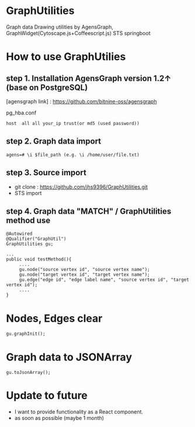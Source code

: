 # GraphUtilities
Graph data Drawing utilities by AgensGraph, GraphWidget(Cytoscape.js+Coffeescript.js)
STS springboot

# How to use GraphUtilies 
## step 1. Installation AgensGraph version 1.2↑ (base on PostgreSQL)
[agensgraph link] : https://github.com/bitnine-oss/agensgraph

pg_hba.conf
````
host  all all your_ip trust(or md5 (used password))
````

## step 2. Graph data import
````
agens=# \i $file_path (e.g. \i /home/user/file.txt)

````

## step 3. Source import 
- git clone : https://github.com/jhs9396/GraphUtilities.git
- STS import

## step 4. Graph data "MATCH" / GraphUtilities method use

````
@Autowired
@Qualifier("GraphUtil")
GraphUtilities gu;

...
public void testMethod(){
     ....
     gu.node("source vertex id", "source vertex name");
     gu.node("target vertex id", "target vertex name");
     gu.edge("edge id", "edge label name", "source vertex id", "target vertex id");
     ....
}
````

# Nodes, Edges clear

````
gu.graphInit();
````

# Graph data to JSONArray

````
gu.toJsonArray();
````

# Update to future
- I want to provide functionality as a React component. 
- as soon as possible (maybe 1 month)

